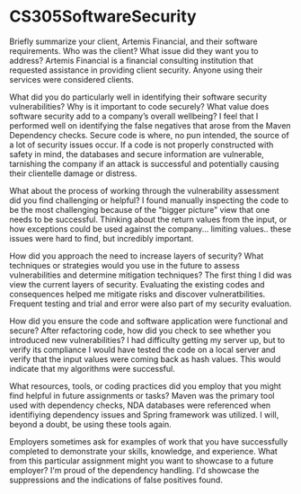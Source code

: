 # CS305SoftwareSecurity
Briefly summarize your client, Artemis Financial, and their software requirements. Who was the client? What issue did they want you to address?
Artemis Financial is a financial consulting institution that requested assistance in providing client security. Anyone using their services were considered clients.

What did you do particularly well in identifying their software security vulnerabilities? Why is it important to code securely? What value does software security add to a company’s overall wellbeing?
I feel that I performed well on identifying the false negatives that arose from the Maven Dependency checks. Secure code is where, no pun intended, the source of a lot of security issues occur. If a code is not properly constructed with safety in mind, the databases and secure information are vulnerable, tarnishing the company if an attack is successful and potentially causing their clientelle damage or distress.

What about the process of working through the vulnerability assessment did you find challenging or helpful?
I found manually inspecting the code to be the most challenging because of the "bigger picture" view that one needs to be successful. Thinking about the return values from the input, or how exceptions could be used against the company... limiting values.. these issues were hard to find, but incredibly important.

How did you approach the need to increase layers of security? What techniques or strategies would you use in the future to assess vulnerabilities and determine mitigation techniques?
The first thing I did was view the current layers of security. Evaluating the existing codes and consequences helped me mitigate risks and discover vulneratbilities. Frequent testing and trial and error were also part of my security evaluation.

How did you ensure the code and software application were functional and secure? After refactoring code, how did you check to see whether you introduced new vulnerabilities?
I had difficulty getting my server up, but to verify its compliance I would have tested the code on a local server and verify that the input values were coming back as hash values. This would indicate that my algorithms were successful.

What resources, tools, or coding practices did you employ that you might find helpful in future assignments or tasks?
Maven was the primary tool used with dependency checks, NDA databases were referenced when identifiying dependency issues and Spring framework was utilized. I will, beyond a doubt, be using these tools again.

Employers sometimes ask for examples of work that you have successfully completed to demonstrate your skills, knowledge, and experience. What from this particular assignment might you want to showcase to a future employer?
I'm proud of the dependency handling. I'd showcase the suppressions and the indications of false positives found.
